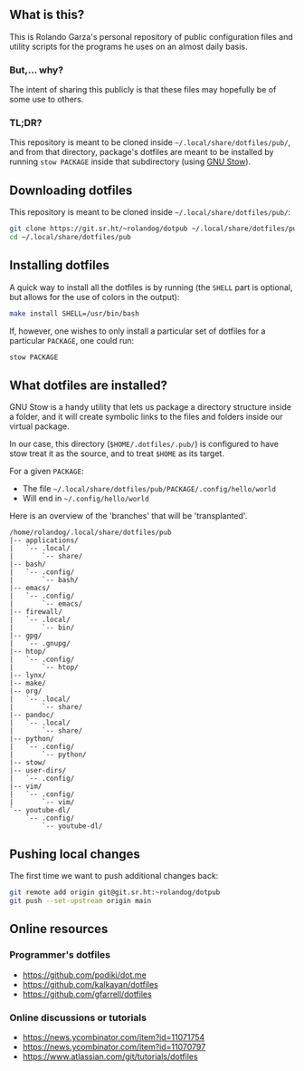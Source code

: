 ## What is this?

This is Rolando Garza's personal repository of public configuration
files and utility scripts for the programs he uses on an almost daily
basis.

### But,... why?

The intent of sharing this publicly is that these files may
hopefully be of some use to others.

### TL;DR?

This repository is meant to be cloned inside
`~/.local/share/dotfiles/pub/`, and from that directory, package's
dotfiles are meant to be installed by running `stow PACKAGE` inside
that subdirectory (using [GNU Stow](https://www.gnu.org/software/stow/manual/stow.html)).

## Downloading dotfiles

This repository is meant to be cloned inside `~/.local/share/dotfiles/pub/`:

``` bash
git clone https://git.sr.ht/~rolandog/dotpub ~/.local/share/dotfiles/pub
cd ~/.local/share/dotfiles/pub
```

## Installing dotfiles

A quick way to install all the dotfiles is by running (the `SHELL`
part is optional, but allows for the use of colors in the output):

``` bash
make install SHELL=/usr/bin/bash
```

If, however, one wishes to only install a particular set of dotfiles
for a particular `PACKAGE`, one could run:

``` bash
stow PACKAGE
```

## What dotfiles are installed?

GNU Stow is a handy utility that lets us package a directory structure
inside a folder, and it will create symbolic links to the files and
folders inside our virtual package.

In our case, this directory (`$HOME/.dotfiles/.pub/`) is configured to
have stow treat it as the source, and to treat `$HOME` as its target.

For a given `PACKAGE`:

- The file `~/.local/share/dotfiles/pub/PACKAGE/.config/hello/world`
- Will end in `~/.config/hello/world`

Here is an overview of the 'branches' that will be 'transplanted'.

``` text
/home/rolandog/.local/share/dotfiles/pub
|-- applications/
|   `-- .local/
|       `-- share/
|-- bash/
|   `-- .config/
|       `-- bash/
|-- emacs/
|   `-- .config/
|       `-- emacs/
|-- firewall/
|   `-- .local/
|       `-- bin/
|-- gpg/
|   `-- .gnupg/
|-- htop/
|   `-- .config/
|       `-- htop/
|-- lynx/
|-- make/
|-- org/
|   `-- .local/
|       `-- share/
|-- pandoc/
|   `-- .local/
|       `-- share/
|-- python/
|   `-- .config/
|       `-- python/
|-- stow/
|-- user-dirs/
|   `-- .config/
|-- vim/
|   `-- .config/
|       `-- vim/
`-- youtube-dl/
    `-- .config/
        `-- youtube-dl/
```

## Pushing local changes

The first time we want to push additional changes back:

``` bash
git remote add origin git@git.sr.ht:~rolandog/dotpub
git push --set-upstream origin main
```

## Online resources

### Programmer's dotfiles

- <https://github.com/podiki/dot.me>
- <https://github.com/kalkayan/dotfiles>
- <https://github.com/gfarrell/dotfiles>

### Online discussions or tutorials

- <https://news.ycombinator.com/item?id=11071754>
- <https://news.ycombinator.com/item?id=11070797>
- <https://www.atlassian.com/git/tutorials/dotfiles>
